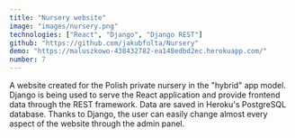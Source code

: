 ```yaml
---
title: "Nursery website"
image: "images/nursery.png"
technologies: ["React", "Django", "Django REST"]
github: "https://github.com/jakubfolta/Nursery"
demo: "https://maluszkowo-438432782-ea148edbd2ec.herokuapp.com/"
number: 7
---
```

A website created for the Polish private nursery in the "hybrid" app model. Django is being used to serve the React application and provide frontend data through the REST framework. Data are saved in Heroku's PostgreSQL database.
Thanks to Django, the user can easily change almost every aspect of the website through the admin panel.
